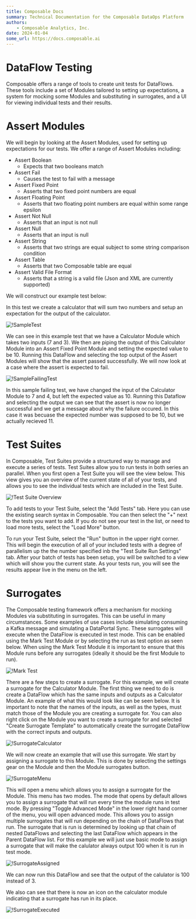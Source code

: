 ```yaml
---
title: Composable Docs
summary: Technical Documentation for the Composable DataOps Platform
authors:
    - Composable Analytics, Inc.
date: 2024-01-04
some_url: https://docs.composable.ai
---
```


# DataFlow Testing

Composable offers a range of tools to create unit tests for DataFlows. These tools include a set of Modules tailored to setting up expectations, a system for mocking some Modules and substituting in surrogates, and a UI for viewing individual tests and their results.

# Assert Modules

We will begin by looking at the Assert Modules, used for setting up expectations for our tests. We offer a range of Assert Modules including:

- Assert Boolean
    - Expects that two booleans match
- Assert Fail
    - Causes the test to fail with a message
- Assert Fixed Point
    - Asserts that two fixed point numbers are equal
- Assert Floating Point
    - Asserts that two floating point numbers are equal within some range epsilon
- Assert Not Null
    - Asserts that an input is not null
- Assert Null
    - Asserts that an input is null
- Assert String
    - Asserts that two strings are equal subject to some string comparison condition
- Assert Table
    - Asserts that two Composable table are equal
- Assert Valid File Format
    - Asserts that a string is a valid file (Json and XML are currently supported)

We will construct our example test below:

In this test we create a calculator that will sum two numbers and setup an expectation for the output of the calculator.

![!SampleTest](img/SampleTest.png)

We can see in this example test that we have a Calculator Module which takes two inputs (7 and 3). We then are piping the output of this Calculator Module into an Assert Fixed Point Module and setting the expected value to be 10. Running this DataFlow and selecting the top output of the Assert Modules will show that the assert passed successfully. We will now look at a case where the assert is expected to fail.

![!SampleFailingTest](img/SampleFailingTest.png)

In this sample failing test, we have changed the input of the Calculator Module to 7 and 4, but left the expected value as 10. Running this Dataflow and selecting the output we can see that the assert is now no longer successful and we get a message about why the failure occured. In this case it was becuase the expected number was supposed to be 10, but we actually recieved 11.

# Test Suites

In Composable, Test Suites provide a structured way to manage and execute a series of tests. Test Suites allow you to run tests in both series an parallel. When you first open a Test Suite you will see the view below. This view gives you an overview of the current state of all of your tests, and allows you to see the individual tests which are included in the Test Suite.

![!Test Suite Overview](img/TestSuiteOverview.png)

To add tests to your Test Suite, select the "Add Tests" tab. Here you can use the existing search syntax in Composable. You can then select the "+" next to the tests you want to add. If you do not see your test in the list, or need to load more tests, select the "Load More" button.

To run your Test Suite, select the "Run" button in the upper right corner. This will begin the execution of all of your included tests with a degree of parallelism up the the number specified inb the "Test Suite Run Settings" tab. After your batch of tests has been setup, you will be switched to a view which will show you the current state. As your tests run, you will see the results appear live in the menu on the left.

# Surrogates

The Composable testing framework offers a mechanism for mocking Modules via substituting in surrogates. This can be useful in many circumstances. Some examples of use cases include simulating consuming a Kafka message and simulating a DataPortal Sync. These surrogates will execute when the DataFlow is executed in test mode. This can be enabled using the Mark Test Module or by selecting the run as test option as seen below. When using the Mark Test Module it is important to ensure that this Module runs before any surrogates (ideally it should be the first Module to run).

![!Mark Test](img/MarkTest.png)

There are a few steps to create a surrogate. For this example, we will create a surrogate for the Calculator Module. The first thing we need to do is create a DataFlow which has the same inputs and outputs as a Calculator Module. An example of what this would look like can be seen below. It is important to note that the names of the inputs, as well as the types, must match those of the Module you are creating a surrogate for. You can also right click on the Module you want to create a surrogate for and selected "Create Surrogate Template" to automatically create the surrogate DataFlow with the correct inputs and outputs.

![!SurrogateCalculator](img/SurrogateCalculator.png)

We will now create an example that will use this surrogate. We start by assigning a surrogate to this Module. This is done by selecting the settings gear on the Module and then the Module surrogates button.

![!SurrogateMenu](img/SurrogateMenu.png)

This will open a menu which allows you to assign a surrogate for the Module. This menu has two modes. The mode that opens by default allows you to assign a surrogate that will run every time the module runs in test mode. By pressing "Toggle Advanced Mode" in the lower right hand corner of the menu, you will open advanced mode. This allows you to assign multiple surrogates that will run depending on the chain of DataFlows that run. The surrogate that is run is determined by looking up that chain of nested DataFlows and selecting the last DataFlow which appears in the Parent DataFlow list. For this example we will just use basic mode to assign a surrogate that will make the calulator always output 100 when it is run in test mode.

![!SurrogateAssigned](img/SurrogateAssigned.png)

We can now run this DataFlow and see that the output of the calulator is 100 instead of 3.

We also can see that there is now an icon on the calculator module indicating that a surrogate has run in its place.

![!SurrogateExecuted](img/SurrogateExecuted.png)

